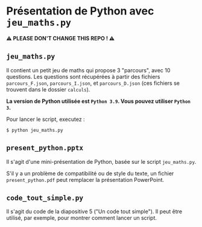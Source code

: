 # Présentation de Python avec `jeu_maths.py`

**⚠️ PLEASE DON'T CHANGE THIS REPO ! ⚠️**

## `jeu_maths.py`

Il contient un petit jeu de maths qui propose 3 "parcours", avec 10 questions. Les questions sont récupérées à partir des fichiers `parcours_F.json`, `parcours_I.json`, et `parcours_D.json` (ces fichiers se trouvent dans le dossier `calculs`).

**La version de Python utilisée est `Python 3.9`. Vous pouvez utiliser `Python 3`.**

Pour lancer le script, executez :

```
$ python jeu_maths.py
```

## `present_python.pptx`

Il s'agit d'une mini-présentation de Python, basée sur le script `jeu_maths.py`.

S'il y a un problème de compatibilité ou de style du texte, un fichier `present_python.pdf` peut remplacer la présentation PowerPoint.

## `code_tout_simple.py`

Il s'agit du code de la diapositive 5 ("Un code tout simple"). Il peut être utilisé, par exemple, pour montrer comment lancer un script.

